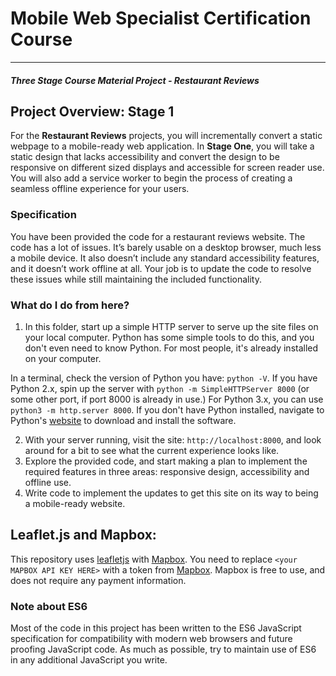 <!---

#Restaurant Review Project
---
##Introduction

##Technical Notes

**Be aware to avoid storing a personal API key within this public repo the Mapbox API key is referenced to in a Gitignored JS config file. You can find the references to this script's object property in main.js and restaurant_info.js `config.MAPBOX_API`. The config script is included within index.html, so you may want to simply add your own API key in place of the object reference and delete the script inclusion from the HTML. The project will not work properly until you add a functioning Mapbox API key in place of `config.MAPBOX_API`.**

Simply clone the project from (here on Github)[https://github.com/hfmckenna/mws-restaurant-stage-1]. Within the created directory you can start a local server through whatever method you like best. Python is one simple solution:

1. If you don't have it already download and install Python from python.org then:
- From within your install directory on the command line run `python3 -m http.server 8000`
- Python 2 users will need SimpleHTTPServer installed and run `python -m SimpleHTTPServer 8000`
- Windows users be aware you will want to add Python to PATH, this is part of the .exe installer method when you first install.
2. Visit `http://localhost:8000` in your browser.

 !--->

# Mobile Web Specialist Certification Course
---
#### _Three Stage Course Material Project - Restaurant Reviews_

## Project Overview: Stage 1

For the **Restaurant Reviews** projects, you will incrementally convert a static webpage to a mobile-ready web application. In **Stage One**, you will take a static design that lacks accessibility and convert the design to be responsive on different sized displays and accessible for screen reader use. You will also add a service worker to begin the process of creating a seamless offline experience for your users.

### Specification

You have been provided the code for a restaurant reviews website. The code has a lot of issues. It’s barely usable on a desktop browser, much less a mobile device. It also doesn’t include any standard accessibility features, and it doesn’t work offline at all. Your job is to update the code to resolve these issues while still maintaining the included functionality. 

### What do I do from here?

1. In this folder, start up a simple HTTP server to serve up the site files on your local computer. Python has some simple tools to do this, and you don't even need to know Python. For most people, it's already installed on your computer. 

In a terminal, check the version of Python you have: `python -V`. If you have Python 2.x, spin up the server with `python -m SimpleHTTPServer 8000` (or some other port, if port 8000 is already in use.) For Python 3.x, you can use `python3 -m http.server 8000`. If you don't have Python installed, navigate to Python's [website](https://www.python.org/) to download and install the software.

2. With your server running, visit the site: `http://localhost:8000`, and look around for a bit to see what the current experience looks like.
3. Explore the provided code, and start making a plan to implement the required features in three areas: responsive design, accessibility and offline use.
4. Write code to implement the updates to get this site on its way to being a mobile-ready website.

## Leaflet.js and Mapbox:

This repository uses [leafletjs](https://leafletjs.com/) with [Mapbox](https://www.mapbox.com/). You need to replace `<your MAPBOX API KEY HERE>` with a token from [Mapbox](https://www.mapbox.com/). Mapbox is free to use, and does not require any payment information. 

### Note about ES6

Most of the code in this project has been written to the ES6 JavaScript specification for compatibility with modern web browsers and future proofing JavaScript code. As much as possible, try to maintain use of ES6 in any additional JavaScript you write. 



